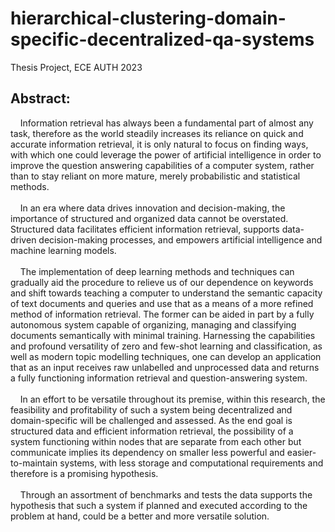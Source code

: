 # hierarchical-clustering-domain-specific-decentralized-qa-systems
Thesis Project, ECE AUTH 2023

## Abstract:
&nbsp; &nbsp; Information retrieval has always been a fundamental part of almost any task, therefore
as the world steadily increases its reliance on quick and accurate information retrieval,
it is only natural to focus on finding ways, with which one could leverage the power of
artificial intelligence in order to improve the question answering capabilities of a computer
system, rather than to stay reliant on more mature, merely probabilistic and statistical
methods.
\
\
&nbsp; &nbsp; In an era where data drives innovation and decision-making, the importance of structured
and organized data cannot be overstated. Structured data facilitates efficient information
retrieval, supports data-driven decision-making processes, and empowers artificial intelligence
and machine learning models.
\
\
&nbsp; &nbsp; The implementation of deep learning methods and techniques can gradually aid the
procedure to relieve us of our dependence on keywords and shift towards teaching a
computer to understand the semantic capacity of text documents and queries and use
that as a means of a more refined method of information retrieval. The former can
be aided in part by a fully autonomous system capable of organizing, managing and
classifying documents semantically with minimal training. Harnessing the capabilities and
profound versatility of zero and few-shot learning and classification, as well as modern
topic modelling techniques, one can develop an application that as an input receives raw
unlabelled and unprocessed data and returns a fully functioning information retrieval and
question-answering system.
\
\
&nbsp; &nbsp; In an effort to be versatile throughout its premise, within this research, the feasibility
and profitability of such a system being decentralized and domain-specific will be challenged
and assessed. As the end goal is structured data and efficient information retrieval,
the possibility of a system functioning within nodes that are separate from each other
but communicate implies its dependency on smaller less powerful and easier-to-maintain
systems, with less storage and computational requirements and therefore is a promising
hypothesis.
\
\
&nbsp; &nbsp; Through an assortment of benchmarks and tests the data supports the hypothesis
that such a system if planned and executed according to the problem at hand, could be
a better and more versatile solution.

